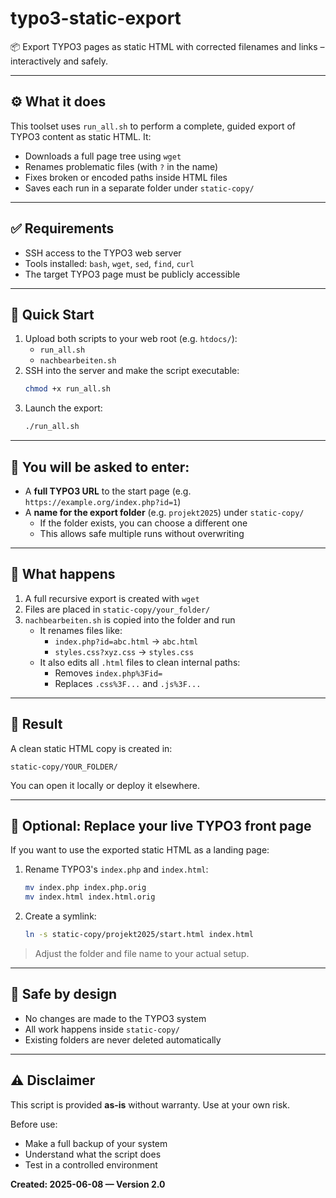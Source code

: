 # typo3-static-export

📦 Export TYPO3 pages as static HTML with corrected filenames and links – interactively and safely.

---

## ⚙️ What it does

This toolset uses `run_all.sh` to perform a complete, guided export of TYPO3 content as static HTML. It:

- Downloads a full page tree using `wget`
- Renames problematic files (with `?` in the name)
- Fixes broken or encoded paths inside HTML files
- Saves each run in a separate folder under `static-copy/`

---

## ✅ Requirements

- SSH access to the TYPO3 web server
- Tools installed: `bash`, `wget`, `sed`, `find`, `curl`
- The target TYPO3 page must be publicly accessible

---

## 🚀 Quick Start

1. Upload both scripts to your web root (e.g. `htdocs/`):
   - `run_all.sh`
   - `nachbearbeiten.sh`
2. SSH into the server and make the script executable:
   ```bash
   chmod +x run_all.sh
   ```
3. Launch the export:
   ```bash
   ./run_all.sh
   ```

---

## 🧩 You will be asked to enter:

- A **full TYPO3 URL** to the start page (e.g. `https://example.org/index.php?id=1`)
- A **name for the export folder** (e.g. `projekt2025`) under `static-copy/`
  - If the folder exists, you can choose a different one
  - This allows safe multiple runs without overwriting

---

## 🔄 What happens

1. A full recursive export is created with `wget`
2. Files are placed in `static-copy/your_folder/`
3. `nachbearbeiten.sh` is copied into the folder and run
   - It renames files like:
     - `index.php?id=abc.html` → `abc.html`
     - `styles.css?xyz.css` → `styles.css`
   - It also edits all `.html` files to clean internal paths:
     - Removes `index.php%3Fid=`
     - Replaces `.css%3F...` and `.js%3F...`

---

## 📁 Result

A clean static HTML copy is created in:

```
static-copy/YOUR_FOLDER/
```

You can open it locally or deploy it elsewhere.

---

## 🧷 Optional: Replace your live TYPO3 front page

If you want to use the exported static HTML as a landing page:

1. Rename TYPO3's `index.php` and `index.html`:
   ```bash
   mv index.php index.php.orig
   mv index.html index.html.orig
   ```
2. Create a symlink:
   ```bash
   ln -s static-copy/projekt2025/start.html index.html
   ```

> Adjust the folder and file name to your actual setup.

---

## 🔐 Safe by design

- No changes are made to the TYPO3 system
- All work happens inside `static-copy/`
- Existing folders are never deleted automatically

---

## ⚠️ Disclaimer

This script is provided **as-is** without warranty. Use at your own risk.

Before use:

- Make a full backup of your system
- Understand what the script does
- Test in a controlled environment

**Created: 2025-06-08 — Version 2.0**
